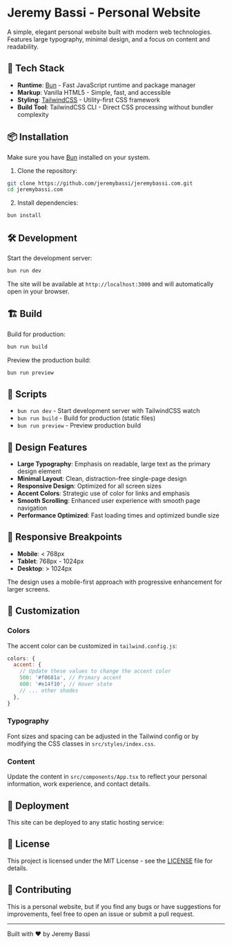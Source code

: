 # Jeremy Bassi - Personal Website

A simple, elegant personal website built with modern web technologies. Features large typography, minimal design, and a focus on content and readability.

## 🚀 Tech Stack

- **Runtime**: [Bun](https://bun.sh/) - Fast JavaScript runtime and package manager
- **Markup**: Vanilla HTML5 - Simple, fast, and accessible
- **Styling**: [TailwindCSS](https://tailwindcss.com/) - Utility-first CSS framework
- **Build Tool**: TailwindCSS CLI - Direct CSS processing without bundler complexity

## 📦 Installation

Make sure you have [Bun](https://bun.sh/) installed on your system.

1. Clone the repository:
```bash
git clone https://github.com/jeremybassi/jeremybassi.com.git
cd jeremybassi.com
```

2. Install dependencies:
```bash
bun install
```

## 🛠️ Development

Start the development server:
```bash
bun run dev
```

The site will be available at `http://localhost:3000` and will automatically open in your browser.

## 🏗️ Build

Build for production:
```bash
bun run build
```

Preview the production build:
```bash
bun run preview
```

## 📝 Scripts

- `bun run dev` - Start development server with TailwindCSS watch
- `bun run build` - Build for production (static files)
- `bun run preview` - Preview production build

## 🎨 Design Features

- **Large Typography**: Emphasis on readable, large text as the primary design element
- **Minimal Layout**: Clean, distraction-free single-page design
- **Responsive Design**: Optimized for all screen sizes
- **Accent Colors**: Strategic use of color for links and emphasis
- **Smooth Scrolling**: Enhanced user experience with smooth page navigation
- **Performance Optimized**: Fast loading times and optimized bundle size

## 📱 Responsive Breakpoints

- **Mobile**: < 768px
- **Tablet**: 768px - 1024px
- **Desktop**: > 1024px

The design uses a mobile-first approach with progressive enhancement for larger screens.

## 🔧 Customization

### Colors
The accent color can be customized in `tailwind.config.js`:

```javascript
colors: {
  accent: {
    // Update these values to change the accent color
    500: '#f0681a', // Primary accent
    600: '#e14f10', // Hover state
    // ... other shades
  },
}
```

### Typography
Font sizes and spacing can be adjusted in the Tailwind config or by modifying the CSS classes in `src/styles/index.css`.

### Content
Update the content in `src/components/App.tsx` to reflect your personal information, work experience, and contact details.

## 🚀 Deployment

This site can be deployed to any static hosting service:

## 📄 License

This project is licensed under the MIT License - see the [LICENSE](LICENSE) file for details.

## 🤝 Contributing

This is a personal website, but if you find any bugs or have suggestions for improvements, feel free to open an issue or submit a pull request.

---

Built with ❤️ by Jeremy Bassi